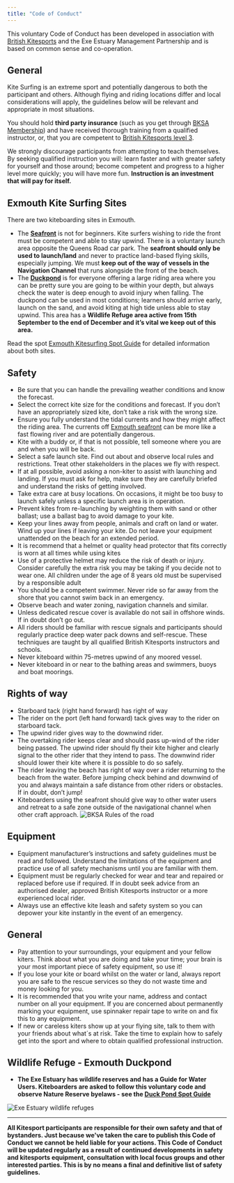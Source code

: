 ```yaml
---
title: "Code of Conduct"
---
```


This voluntary Code of Conduct has been developed in association with [British Kitesports](https://www.britishkitesports.org/join-british-kitesports/code-of-conduct/) and the Exe Estuary Management Partnership and is based on common sense and co-operation.

## General

Kite Surfing is an extreme sport and potentially dangerous to both the participant and others. Although flying and riding locations differ and local considerations will apply, the guidelines below will be relevant and appropriate in most situations.

You should hold **third party insurance** (such as you get through [BKSA Membership](/membership/)) and have received thorough training from a qualified instructor, or, that you are competent to [British Kitesports level 3](https://www.britishkitesports.org/safety/). 

We strongly discourage participants from attempting to teach themselves. By seeking qualified instruction you will: learn faster and with greater safety for yourself and those around; become competent and progress to a higher level more quickly; you will have more fun. **Instruction is an investment that will pay for itself.**

## Exmouth Kite Surfing Sites

There are two kiteboarding sites in Exmouth.

* The [**Seafront**](/spot-guide/seafront/) is not for beginners. Kite surfers wishing to ride the front must be competent and able to stay upwind. There is a voluntary launch area opposite the Queens Road car park. The **seafront should only be used to launch/land** and never to practice land-based flying skills, especially jumping. We must **keep out of the way of vessels in the Navigation Channel** that runs alongside the front of the beach.
* The [**Duckpond**](/spot-guide/duck-pond/) is for everyone offering a large riding area where you can be pretty sure you are going to be within your depth, but always check the water is deep enough to avoid injury when falling. The duckpond can be used in most conditions; learners should arrive early, launch on the sand, and avoid kiting at high tide unless able to stay upwind. This area has a **Wildlife Refuge area active from 15th September to the end of December and it’s vital we keep out of this area.**

Read the spot [Exmouth Kitesurfing Spot Guide](/spot-guide/) for detailed information about both sites.

## Safety

* Be sure that you can handle the prevailing weather conditions and know the forecast.
* Select the correct kite size for the conditions and forecast. If you don’t have an appropriately sized kite, don’t take a risk with the wrong size.
* Ensure you fully understand the tidal currents and how they might affect the riding area. The currents off [Exmouth seafront](/spot-guide/seafront) can be more like a fast flowing river and are potentially dangerous.
* Kite with a buddy or, if that is not possible, tell someone where you are and when you will be back.
* Select a safe launch site. Find out about and observe local rules and restrictions. Treat other stakeholders in the places we fly with respect.
* If at all possible, avoid asking a non-kiter to assist with launching and landing. If you must ask for help, make sure they are carefully briefed and understand the risks of getting involved.
* Take extra care at busy locations. On occasions, it might be too busy to launch safely unless a specific launch area is in operation.
* Prevent kites from re-launching by weighting them with sand or other ballast; use a ballast bag to avoid damage to your kite.
* Keep your lines away from people, animals and craft on land or water. Wind up your lines if leaving your kite. Do not leave your equipment unattended on the beach for an extended period.
* It is recommend that a helmet or quality head protector that fits correctly is worn at all times while using kites
* Use of a protective helmet may reduce the risk of death or injury. Consider carefully the extra risk you may be taking if you decide not to wear one. All children under the age of 8 years old must be supervised by a responsible adult
* You should be a competent swimmer. Never ride so far away from the shore that you cannot swim back in an emergency.
* Observe beach and water zoning, navigation channels and similar.
* Unless dedicated rescue cover is available do not sail in offshore winds. If in doubt don’t go out.
* All riders should be familiar with rescue signals and participants should regularly practice deep water pack downs and self-rescue. These techniques are taught by all qualified British Kitesports instructors and schools.
* Never kiteboard within 75-metres upwind of any moored vessel.
* Never kiteboard in or near to the bathing areas and swimmers, buoys and boat moorings.

<h2><a name="rights-of-way">Rights of way</a></h2>

* Starboard tack (right hand forward) has right of way
* The rider on the port (left hand forward) tack gives way to the rider on starboard tack.
* The upwind rider gives way to the downwind rider.
* The overtaking rider keeps clear and should pass up-wind of the rider being passed. The upwind rider should fly their kite higher and clearly signal to the other rider that they intend to pass. The downwind rider should lower their kite where it is possible to do so safely.
* The rider leaving the beach has right of way over a rider returning to the beach from the water.
Before jumping check behind and downwind of you and always maintain a safe distance from other riders or obstacles. If in doubt, don’t jump!
* Kiteboarders using the seafront should give way to other water users and retreat to a safe zone outside of the navigational channel when other craft approach.
![BKSA Rules of the road](/images/bksa_rules_of_the_road.jpg)

## Equipment

* Equipment manufacturer’s instructions and safety guidelines must be read and followed. Understand the limitations of the equipment and practice use of all safety mechanisms until you are familiar with them.
* Equipment must be regularly checked for wear and tear and repaired or replaced before use if required. If in doubt seek advice from an authorised dealer, approved British Kitesports instructor or a more experienced local rider.
* Always use an effective kite leash and safety system so you can depower your kite instantly in the event of an emergency.

## General

* Pay attention to your surroundings, your equipment and your fellow kiters. Think about what you are doing and take your time; your brain is your most important piece of safety equipment, so use it!
* If you lose your kite or board whilst on the water or land, always report you are safe to the rescue services so they do not waste time and money looking for you.
* It is recommended that you write your name, address and contact number on all your equipment. If you are concerned about permanently marking your equipment, use spinnaker repair tape to write on and fix this to any equipment.
* If new or careless kiters show up at your flying site, talk to them with your friends about what´s at risk. Take the time to explain how to safely get into the sport and where to obtain qualified professional instruction.

## Wildlife Refuge - Exmouth Duckpond

* **The Exe Estuary has wildlife reserves and has a Guide for Water Users. Kiteboarders are asked to follow this voluntary code and observe Nature Reserve byelaws - see the [Duck Pond Spot Guide](/spot-guide/duck-pond/)**

![Exe Estuary wildlife refuges](/images/exmouth/duckpond-map.png)

<hr>

**All Kitesport participants are responsible for their own safety and that of bystanders. Just because we've taken the care to publish this Code of Conduct we cannot be held liable for your actions. This Code of Conduct will be updated regularly as a result of continued developments in safety and kitesports equipment, consultation with local focus groups and other interested parties. This is by no means a final and definitive list of safety guidelines.**
